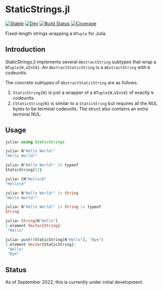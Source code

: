 # StaticStrings.jl

[![Stable](https://img.shields.io/badge/docs-stable-blue.svg)](https://mkitti.github.io/StaticStrings.jl/stable/)
[![Dev](https://img.shields.io/badge/docs-dev-blue.svg)](https://mkitti.github.io/StaticStrings.jl/dev/)
[![Build Status](https://github.com/mkitti/StaticStrings.jl/actions/workflows/CI.yml/badge.svg?branch=main)](https://github.com/mkitti/StaticStrings.jl/actions/workflows/CI.yml?query=branch%3Amain)
[![Coverage](https://codecov.io/gh/mkitti/StaticStrings.jl/branch/main/graph/badge.svg)](https://codecov.io/gh/mkitti/StaticStrings.jl)

Fixed-length strings wrapping a `NTuple` for Julia.

## Introduction

StaticStrings.jl implements several `AbstractString` subtypes that wrap a `NTuple{N,UInt8}`. An `AbstractStaticString` is a `AbstractString` with `N` codeunits.

The concrete subtypes of `AbstractStaticString` are as follows.
1. `StaticString{N}` is just a wrapper of a `NTuple{N,UInt8}` of exactly `N` codeunits.
2. `CStaticString{N}` is similar to a `StaticString` but requires all the NUL bytes to be terminal codeunits. The struct also contains an extra terminal NUL.

## Usage

```julia
julia> using StaticStrings

julia> N"Hello World!"
"Hello World!"

julia> N"Hello World!" |> typeof
StaticString{12}

julia> CN"Hello\0"
"Hello\0"

julia> N"Hello World!" |> String
"Hello World!"

julia> N"Hello World!" |> String |> typeof
String

julia> String[N"Hello"]
1-element Vector{String}:
 "Hello"

julia> push!(StaticString[N"Hello"], "Bye")
2-element Vector{StaticString}:
 "Hello"
 "Bye"
```

## Status

As of September 2022, this is currently under initial development.
